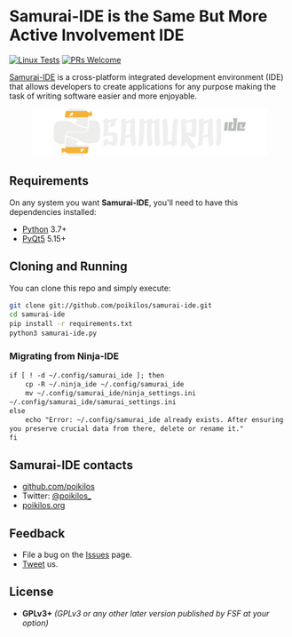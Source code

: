 # Samurai-IDE is the Same But More Active Involvement IDE
[![Linux Tests](https://github.com/poikilos/samurai-ide/actions/workflows/linux.yml/badge.svg)](https://github.com/poikilos/samurai-ide/actions/workflows/linux.yml)
[![PRs Welcome](https://img.shields.io/badge/PRs-welcome-brightgreen.svg?style=flat)](http://makeapullrequest.com)

 [Samurai-IDE](https://github.com/poikilos/samurai-ide) is a cross-platform integrated development environment (IDE) that allows developers to create applications for any purpose making the task of writing software easier and more enjoyable.

<p align="center">
  <img alt="Samurai-IDE logo" src="samurai_ide/gui/qml/img/logo.png?raw=true">
</p>


## Requirements
On any system you want **Samurai-IDE**, you'll need to have this dependencies installed:

- [Python](https://python.org "Python Homepage") 3.7+
- [PyQt5](https://riverbankcomputing.com/software/pyqt/intro) 5.15+

## Cloning and Running
You can clone this repo and simply execute:

```bash
git clone git://github.com/poikilos/samurai-ide.git
cd samurai-ide
pip install -r requirements.txt
python3 samurai-ide.py
```

### Migrating from Ninja-IDE
```
if [ ! -d ~/.config/samurai_ide ]; then
    cp -R ~/.ninja_ide ~/.config/samurai_ide
    mv ~/.config/samurai_ide/ninja_settings.ini ~/.config/samurai_ide/samurai_settings.ini
else
    echo "Error: ~/.config/samurai_ide already exists. After ensuring you preserve crucial data from there, delete or rename it."
fi
```

## Samurai-IDE contacts
- [github.com/poikilos](https://github.com/poikilos)
- Twitter: [@poikilos_](https://twitter.com/poikilos_)
- [poikilos.org](https://poikilos.org)


## Feedback
- File a bug on the [Issues](https://github.com/poikilos/samurai-ide/issues) page.
- [Tweet](https://twitter/poikilos_) us.


## License
-   **GPLv3+** *(GPLv3 or any other later version published by FSF at your option)*

